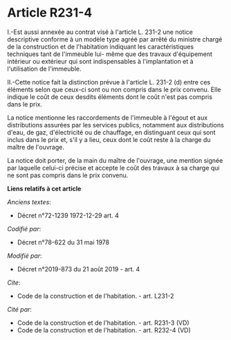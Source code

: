 # Article R231-4

I.-Est aussi annexée au contrat visé à l'article L. 231-2 une notice descriptive conforme à un modèle type agréé par arrêté
du ministre chargé de la construction et de l'habitation indiquant les caractéristiques techniques tant de l'immeuble lui-
même que des travaux d'équipement intérieur ou extérieur qui sont indispensables à l'implantation et à l'utilisation de
l'immeuble. 

II.-Cette notice fait la distinction prévue à l'article L. 231-2 (d) entre ces éléments selon que ceux-ci sont ou non compris
dans le prix convenu. Elle indique le coût de ceux desdits éléments dont le coût n'est pas compris dans le prix. 

La notice mentionne les raccordements de l'immeuble à l'égout et aux distributions assurées par les services publics,
notamment aux distributions d'eau, de gaz, d'électricité ou de chauffage, en distinguant ceux qui sont inclus dans le prix
et, s'il y a lieu, ceux dont le coût reste à la charge du maître de l'ouvrage. 

La notice doit porter, de la main du maître de l'ouvrage, une mention signée par laquelle celui-ci précise et accepte le coût
des travaux à sa charge qui ne sont pas compris dans le prix convenu.

**Liens relatifs à cet article**

_Anciens textes_:

  - Décret n°72-1239 1972-12-29 art. 4

_Codifié par_:

  - Décret n°78-622 du 31 mai 1978

_Modifié par_:

  - Décret n°2019-873 du 21 août 2019 - art. 4

_Cite_:

  - Code de la construction et de l'habitation. - art. L231-2

_Cité par_:

  - Code de la construction et de l'habitation. - art. R231-3 (VD)
  - Code de la construction et de l'habitation. - art. R232-4 (VD)
